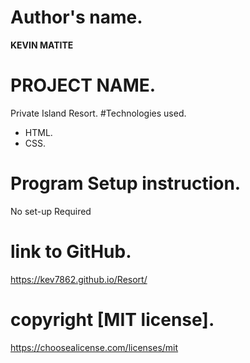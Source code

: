# Author's name.
**KEVIN MATITE**
#  PROJECT NAME.
Private Island Resort.
#Technologies used.
* HTML.
* CSS.
# Program Setup instruction.
No set-up Required
# link to GitHub.
https://kev7862.github.io/Resort/
# copyright [MIT license].
https://choosealicense.com/licenses/mit
